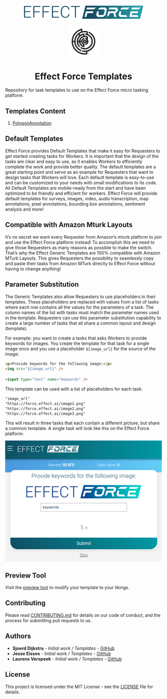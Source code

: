 <p align="center"><img src="effect-force-logo.png" width="400px"></p>

<p align="center"><img src="effect-logo.png" width="96px"></p>

<h1 align="center">Effect Force Templates</h1>

Repository for task templates to use on the Effect Force micro tasking platform.

## Templates Content

1. [PolygonAnnotation](./templates/PolygonAnnotation/README.md)

## Default Templates

Effect Force provides Default Templates that make it easy for Requesters to get started creating tasks for Workers. It is important that the design of the tasks are clear and easy to use, as it enables Workers to efficiently complete the work and provide better quality. The default templates are a great starting point and serve as an example for Requesters that want to design tasks that Workers will love. Each default template is easy-to-use and can be customized to your needs with small modifications to its code. All Default Templates are mobile-ready from the start and have been optimized to be friendly and efficient for workers. Effect Force will provide default templates for surveys, images, video, audio transcription, map annotations, pixel annotations, bounding box annotations, sentiment analysis and more!

## Compatible with Amazon Mturk Layouts

It’s no secret we want every Requester from Amazon’s mturk platform to join and use the Effect Force platform instead! To accomplish this we need to give those Requesters as many reasons as possible to make the switch. That’s why the Effect Generic Templates are 100% compatible with Amazon MTurk Layouts. This gives Requesters the possibility to seamlessly copy and paste their tasks from Amazon MTurk directly to Effect Force without having to change anything!

## Parameter Substitution

The Generic Templates also allow Requesters to use placeholders in their templates. These placeholders are replaced with values from a list of tasks where each row contains all the values for the parameters of a task. The column names of the list with tasks must match the parameter names used in the template. Requesters can use this parameter substitution capability to create a large number of tasks that all share a common layout and design (template).

For example: you want to create a tasks that asks Workers to provide keywords for images. You create the template for that task for a single image once and you use a placeholder `${image_url}` for the source of the image:

```html
<p>Provide keywords for the following image:</p>
<img src="${image_url}" />

<input type="text" name="keywords" />
```

This template can be used with a list of placeholders for each task:

```
"image_url"
"https://force.effect.ai/image1.png"
"https://force.effect.ai/image2.png"
"https://force.effect.ai/image3.png"
```

This will result in three tasks that each contain a different picture, but share a common template. A single task will look like this on the Effect Force platform:

<p align="center"><img src="example.png"></p>


## Preview Tool

Visit the [preview tool](https://api.beta.effect.ai/template/preview) to modify your template to your likings.

## Contributing

Please read [CONTRIBUTING.md](CONTRIBUTING.md) for details on our code of conduct, and the process for submitting pull requests to us.

## Authors

* **Sjoerd Dijkstra** - *Initial work / Templates* - [GitHub](https://github.com/sjoerd-dijkstra)
* **Jesse Eisses** - *Initial work / Templates* - [GitHub](https://github.com/jeisses)
* **Laurens Verspeek** - *Initial work / Templates* - [GitHub](https://github.com/laurensV)

## License

This project is licensed under the MIT License - see the [LICENSE](LICENSE) file for details.
